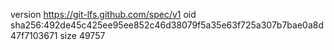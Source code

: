 version https://git-lfs.github.com/spec/v1
oid sha256:492de45c425ee95ee852c46d38079f5a35e63f725a307b7bae0a8d47f7103671
size 49757

